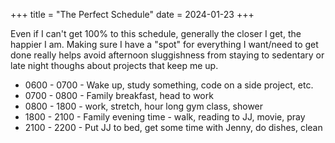 +++
title = "The Perfect Schedule"
date = 2024-01-23
+++

Even if I can't get 100% to this schedule, generally the closer I get, the happier I am. Making sure I have a "spot" for everything I want/need to get done really helps avoid afternoon sluggishness from staying to sedentary or late night thoughs about projects that keep me up.

- 0600 - 0700 - Wake up, study something, code on a side project, etc.
- 0700 - 0800 - Family breakfast, head to work
- 0800 - 1800 - work, stretch, hour long gym class, shower
- 1800 - 2100 - Family evening time - walk, reading to JJ, movie, pray
- 2100 - 2200 - Put JJ to bed, get some time with Jenny, do dishes, clean

